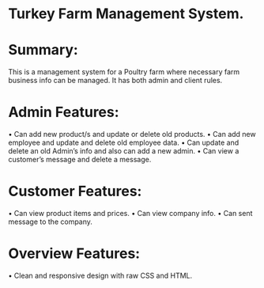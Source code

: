 # Turkey Farm Management System.

# Summary:
  This is a management system for a Poultry farm where necessary farm business info can be managed. It has both admin and client rules.
 
# Admin Features:
  •	Can add new product/s and update or delete old products.
  •	Can add new employee and update and delete old employee data.
  •	Can update and delete an old Admin’s info and also can add a new admin.
  •	Can view a customer’s message and delete a message.

# Customer Features: 
  •	Can view product items and prices.
  •	Can view company info.
  •	Can sent message to the company.

# Overview Features:
  •	Clean and responsive design with raw CSS and HTML.
